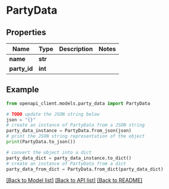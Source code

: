 # PartyData


## Properties

Name | Type | Description | Notes
------------ | ------------- | ------------- | -------------
**name** | **str** |  | 
**party_id** | **int** |  | 

## Example

```python
from openapi_client.models.party_data import PartyData

# TODO update the JSON string below
json = "{}"
# create an instance of PartyData from a JSON string
party_data_instance = PartyData.from_json(json)
# print the JSON string representation of the object
print(PartyData.to_json())

# convert the object into a dict
party_data_dict = party_data_instance.to_dict()
# create an instance of PartyData from a dict
party_data_from_dict = PartyData.from_dict(party_data_dict)
```
[[Back to Model list]](../README.md#documentation-for-models) [[Back to API list]](../README.md#documentation-for-api-endpoints) [[Back to README]](../README.md)


